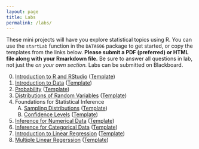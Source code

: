 ```yaml
---
layout: page
title: Labs
permalink: /labs/
---
```


These mini projects will have you explore statistical topics using R. You can use the `startLab` function in the `DATA606` package to get started, or copy the templates from the links below. **Please submit a PDF (preferred) or HTML file along with your Rmarkdown file.** Be sure to answer all questions in lab, not just the *on your own section.* Labs can be submitted on Blackboard.

<ol start='0'>
<li value='0'> <a href='https://htmlpreview.github.io/?https://github.com/jbryer/DATA606/blob/master/inst/labs/Lab0/intro_to_r.html'>Introduction to R and RStudio</a> (<a href='https://github.com/jbryer/DATA606/blob/master/inst/labs/Lab0/intro_to_r.Rmd?raw=true'>Template</a>)</li>

<li value='1'> <a href='https://htmlpreview.github.io/?https://github.com/jbryer/DATA606/blob/master/inst/labs/Lab1/intro_to_data.html'>Introduction to Data</a> (<a href='https://github.com/jbryer/DATA606/blob/master/inst/labs/Lab1/intro_to_data.Rmd?raw=true'>Template</a>)</li>

<li value='2'> <a href='https://htmlpreview.github.io/?https://github.com/jbryer/DATA606/blob/master/inst/labs/Lab2/probability.html'>Probability</a> (<a href='https://github.com/jbryer/DATA606/blob/master/inst/labs/Lab2/probability.Rmd?raw=true'>Template</a>)</li>

<li value='3'> <a href='https://htmlpreview.github.io/?https://github.com/jbryer/DATA606/blob/master/inst/labs/Lab3/normal_distribution.html'>Distributions of Random Variables</a> (<a href='https://github.com/jbryer/DATA606/blob/master/inst/labs/Lab3/normal_distribution.Rmd?raw=true'>Template</a>)</li>

<li value='4'> Foundations for Statistical Inference 
<ol type="A">
<li value='A'> <a href='https://htmlpreview.github.io/?https://github.com/jbryer/DATA606/blob/master/inst/labs/Lab4a/sampling_distributions.html'>Sampling Distributions</a> (<a href='https://github.com/jbryer/DATA606/blob/master/inst/labs/Lab4a/sampling_distributions.Rmd?raw=true'>Template</a>)</li>
<li value='B'> <a href='https://htmlpreview.github.io/?https://github.com/jbryer/DATA606/blob/master/inst/labs/Lab4b/confidence_intervals.html'>Confidence Levels</a> (<a href='https://github.com/jbryer/DATA606/blob/master/inst/labs/Lab4b/confidence_intervals.Rmd?raw=true'>Template</a>)</li>
</ol></li>

<li value='5'> <a href='https://htmlpreview.github.io/?https://github.com/jbryer/DATA606/blob/master/inst/labs/Lab5/inf_for_numerical_data.html'>Inference for Numerical Data</a> (<a href='https://github.com/jbryer/DATA606/blob/master/inst/labs/Lab5/inf_for_numerical_data.Rmd?raw=true'>Template</a>)</li>

<li value='6'> <a href='https://htmlpreview.github.io/?https://github.com/jbryer/DATA606/blob/master/inst/labs/Lab6/inf_for_categorical_data.html'>Inference for Categorical Data</a> (<a href='https://github.com/jbryer/DATA606/blob/master/inst/labs/Lab6/inf_for_categorical_data.Rmd?raw=true'>Template</a>)</li>

<li value='7'> <a href='https://htmlpreview.github.io/?https://github.com/jbryer/DATA606/blob/master/inst/labs/Lab7/simple_regression.html'>Introduction to Linear Regression</a> (<a href='https://github.com/jbryer/DATA606/blob/master/inst/labs/Lab7/simple_regression.Rmd?raw=true'>Template</a>)</li>

<li value='8'> <a href='https://htmlpreview.github.io/?https://github.com/jbryer/DATA606/blob/master/inst/labs/Lab8/multiple_regression.html'>Multiple Linear Regerssion</a> (<a href='https://github.com/jbryer/DATA606/blob/master/inst/labs/Lab8/multiple_regression.Rmd?raw=true'>Template</a>)</li>
</ol>

